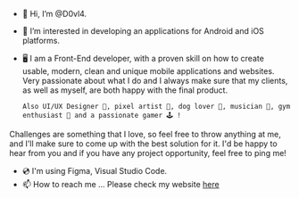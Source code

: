 - 👋 Hi, I’m @D0vl4.
- 👀 I’m interested in developing an applications for Android and iOS platforms.
- 🖥️ I am a Front-End developer, with a proven skill on how to create usable, modern, clean and unique mobile applications and websites. Very passionate about what I do and I always make sure that my clients, as well as myself, are both happy with the final product.

      Also UI/UX Designer 📱, pixel artist 🎨, dog lover 🐶, musician 🎵, gym enthusiast 💪 and a passionate gamer 🕹️ !

Challenges are something that I love, so feel free to throw anything at me, and I'll make sure to come up with the best solution for it. I'd be happy to hear from you and if you have any project opportunity, feel free to ping me!
- 💿 I'm using Figma, Visual Studio Code.
- 📫 How to reach me ... Please check my website [here](https://dovla.me)

<!---
D0vl4/D0vl4 is a ✨ special ✨ repository because its `README.md` (this file) appears on your GitHub profile.
You can click the Preview link to take a look at your changes.
--->
